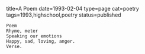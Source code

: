 title=A Poem
date=1993-02-04
type=page
cat=poetry
tags=1993,highschool,poetry
status=published
~~~~~~
Poem
Rhyme, meter
Speaking our emotions
Happy, sad, loving, anger.
Verse.
